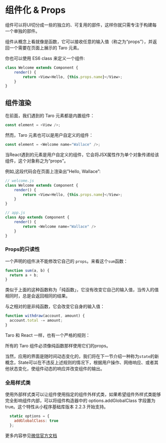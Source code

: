 # 组件化 & Props

组件可以将UI切分成一些的独立的、可复用的部件，这样你就只需专注于构建每一个单独的部件。

组件从概念上看就像是函数，它可以接收任意的输入值（称之为“props”），并返回一个需要在页面上展示的 Taro 元素。

你也可以使用 ES6 class 来定义一个组件:

```javascript
class Welcome extends Component {
	render() {
		return <View>Hello, {this.props.name}</View>;
	}
}
```

## 组件渲染

在前面，我们遇到的 Taro 元素都是内置组件：

```javascript
const element = <View />;
```

然而，Taro 元素也可以是用户自定义的组件：

```javascript
const element = <Welcome name="Wallace" />;
```

当React遇到的元素是用户自定义的组件，它会将JSX属性作为单个对象传递给该组件，这个对象称之为“props”。

例如,这段代码会在页面上渲染出”Hello, Wallace”:

```javascript
// welcome.js
class Welcome extends Component {
	render() {
		return <View>Hello, {this.props.name}</View>;
	}
}

// app.js
class App extends Component {
	render() {
		return <Welcome name="Wallace" />
	}
}
```

### Props的只读性

一个声明的组件决不能修改它自己的 `props`。来看这个`sum`函数：

```javascript
function sum(a, b) {
  return a + b;
}
```

类似于上面的这种函数称为「纯函数」，它没有改变它自己的输入值，当传入的值相同时，总是会返回相同的结果。

与之相对的是非纯函数，它会改变它自身的输入值：

```javascript
function withdraw(account, amount) {
  account.total -= amount;
}
```

Taro 和 React 一样，也有一个严格的规则：

所有的 Taro 组件必须像纯函数那样使用它们的props。

当然，应用的界面是随时间动态变化的，我们将在下一节介绍一种称为`state`的新概念，State可以在不违反上述规则的情况下，根据用户操作、网络响应、或者其他状态变化，使组件动态的响应并改变组件的输出。

### 全局样式类

使用外部样式类可以让组件使用指定的组件外样式类，如果希望组件外样式类能够完全影响组件内部，可以将组件构造器中的 options.addGlobalClass 字段置为 true。这个特性从小程序基础库版本 2.2.3 开始支持。

```javascript
  static options = {
    addGlobalClass: true
  };
```

更多内容参见[微信官方文档](https://developers.weixin.qq.com/miniprogram/dev/framework/custom-component/wxml-wxss.html)